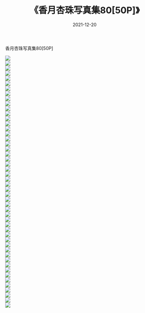 ﻿---
layout: post
title:  《香月杏珠写真集80[50P]》
date:   2021-12-20
img: http://pic.660000.xyz/1:/性感/2021/香月杏珠写真集80[50P]/000.jpg
categories: [美女, 清纯, 唯美]
---

香月杏珠写真集80[50P]

  ![](http://pic.660000.xyz/1:/性感/2021/香月杏珠写真集80[50P]/001.jpg) <br> ![](http://pic.660000.xyz/1:/性感/2021/香月杏珠写真集80[50P]/002.jpg) <br> ![](http://pic.660000.xyz/1:/性感/2021/香月杏珠写真集80[50P]/003.jpg) <br> ![](http://pic.660000.xyz/1:/性感/2021/香月杏珠写真集80[50P]/004.jpg) <br> ![](http://pic.660000.xyz/1:/性感/2021/香月杏珠写真集80[50P]/005.jpg) <br> ![](http://pic.660000.xyz/1:/性感/2021/香月杏珠写真集80[50P]/006.jpg) <br> ![](http://pic.660000.xyz/1:/性感/2021/香月杏珠写真集80[50P]/007.jpg) <br> ![](http://pic.660000.xyz/1:/性感/2021/香月杏珠写真集80[50P]/008.jpg) <br> ![](http://pic.660000.xyz/1:/性感/2021/香月杏珠写真集80[50P]/009.jpg) <br> ![](http://pic.660000.xyz/1:/性感/2021/香月杏珠写真集80[50P]/010.jpg) <br> ![](http://pic.660000.xyz/1:/性感/2021/香月杏珠写真集80[50P]/011.jpg) <br> ![](http://pic.660000.xyz/1:/性感/2021/香月杏珠写真集80[50P]/012.jpg) <br> ![](http://pic.660000.xyz/1:/性感/2021/香月杏珠写真集80[50P]/013.jpg) <br> ![](http://pic.660000.xyz/1:/性感/2021/香月杏珠写真集80[50P]/014.jpg) <br> ![](http://pic.660000.xyz/1:/性感/2021/香月杏珠写真集80[50P]/015.jpg) <br> ![](http://pic.660000.xyz/1:/性感/2021/香月杏珠写真集80[50P]/016.jpg) <br> ![](http://pic.660000.xyz/1:/性感/2021/香月杏珠写真集80[50P]/017.jpg) <br> ![](http://pic.660000.xyz/1:/性感/2021/香月杏珠写真集80[50P]/018.jpg) <br> ![](http://pic.660000.xyz/1:/性感/2021/香月杏珠写真集80[50P]/019.jpg) <br> ![](http://pic.660000.xyz/1:/性感/2021/香月杏珠写真集80[50P]/020.jpg) <br> ![](http://pic.660000.xyz/1:/性感/2021/香月杏珠写真集80[50P]/021.jpg) <br> ![](http://pic.660000.xyz/1:/性感/2021/香月杏珠写真集80[50P]/022.jpg) <br> ![](http://pic.660000.xyz/1:/性感/2021/香月杏珠写真集80[50P]/023.jpg) <br> ![](http://pic.660000.xyz/1:/性感/2021/香月杏珠写真集80[50P]/024.jpg) <br> ![](http://pic.660000.xyz/1:/性感/2021/香月杏珠写真集80[50P]/025.jpg) <br> ![](http://pic.660000.xyz/1:/性感/2021/香月杏珠写真集80[50P]/026.jpg) <br> ![](http://pic.660000.xyz/1:/性感/2021/香月杏珠写真集80[50P]/027.jpg) <br> ![](http://pic.660000.xyz/1:/性感/2021/香月杏珠写真集80[50P]/028.jpg) <br> ![](http://pic.660000.xyz/1:/性感/2021/香月杏珠写真集80[50P]/029.jpg) <br> ![](http://pic.660000.xyz/1:/性感/2021/香月杏珠写真集80[50P]/030.jpg) <br> ![](http://pic.660000.xyz/1:/性感/2021/香月杏珠写真集80[50P]/031.jpg) <br> ![](http://pic.660000.xyz/1:/性感/2021/香月杏珠写真集80[50P]/032.jpg) <br> ![](http://pic.660000.xyz/1:/性感/2021/香月杏珠写真集80[50P]/033.jpg) <br> ![](http://pic.660000.xyz/1:/性感/2021/香月杏珠写真集80[50P]/034.jpg) <br> ![](http://pic.660000.xyz/1:/性感/2021/香月杏珠写真集80[50P]/035.jpg) <br> ![](http://pic.660000.xyz/1:/性感/2021/香月杏珠写真集80[50P]/036.jpg) <br> ![](http://pic.660000.xyz/1:/性感/2021/香月杏珠写真集80[50P]/037.jpg) <br> ![](http://pic.660000.xyz/1:/性感/2021/香月杏珠写真集80[50P]/038.jpg) <br> ![](http://pic.660000.xyz/1:/性感/2021/香月杏珠写真集80[50P]/039.jpg) <br> ![](http://pic.660000.xyz/1:/性感/2021/香月杏珠写真集80[50P]/040.jpg) <br> ![](http://pic.660000.xyz/1:/性感/2021/香月杏珠写真集80[50P]/041.jpg) <br> ![](http://pic.660000.xyz/1:/性感/2021/香月杏珠写真集80[50P]/042.jpg) <br> ![](http://pic.660000.xyz/1:/性感/2021/香月杏珠写真集80[50P]/043.jpg) <br> ![](http://pic.660000.xyz/1:/性感/2021/香月杏珠写真集80[50P]/044.jpg) <br> ![](http://pic.660000.xyz/1:/性感/2021/香月杏珠写真集80[50P]/045.jpg) <br> ![](http://pic.660000.xyz/1:/性感/2021/香月杏珠写真集80[50P]/046.jpg) <br> ![](http://pic.660000.xyz/1:/性感/2021/香月杏珠写真集80[50P]/047.jpg) <br> ![](http://pic.660000.xyz/1:/性感/2021/香月杏珠写真集80[50P]/048.jpg) <br> ![](http://pic.660000.xyz/1:/性感/2021/香月杏珠写真集80[50P]/049.jpg) <br> ![](http://pic.660000.xyz/1:/性感/2021/香月杏珠写真集80[50P]/050.jpg) <br>